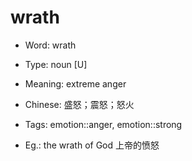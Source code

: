 # wrath

- Word: wrath

- Type: noun [U]
- Meaning: extreme anger
- Chinese: 盛怒；震怒；怒火
- Tags: emotion::anger, emotion::strong
- Eg.: the wrath of God 上帝的愤怒

